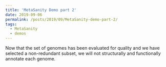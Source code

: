 ```yaml
---
title: 'MetaSanity Demo part 2'
date: 2019-09-06
permalink: /posts/2019/09/MetaSanity-demo-part-2/
tags:
  - MetaSanity
  - demos
---
```


Now that the set of genomes has been evaluated for quality and we have selected a non-redundant subset, we will not structurally and functionally annotate each genome.


